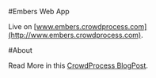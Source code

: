 #Embers Web App

Live on [www.embers.crowdprocess.com](http://www.embers.crowdprocess.com).

#About

Read More in this [CrowdProcess BlogPost](http://blog.crowdprocess.com/post/57794500198/crowdprocess-is-on-fire-wildfire-actually).


